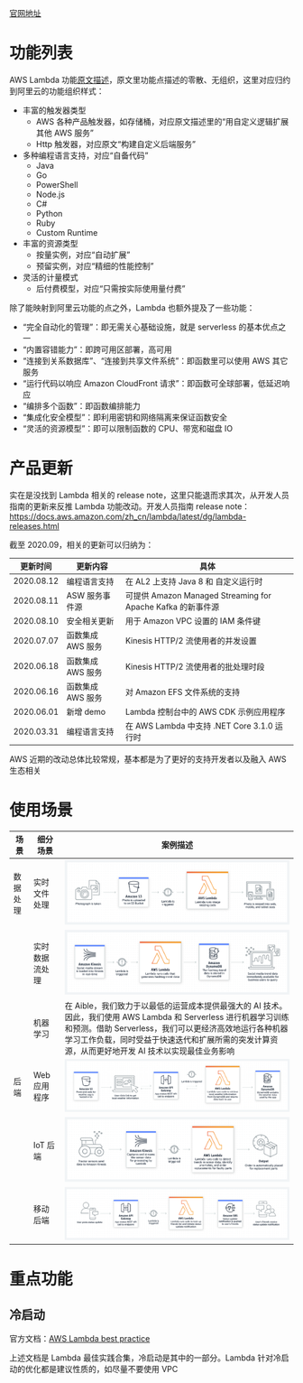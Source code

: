 [官网地址](https://aws.amazon.com/lambda)

# 功能列表

AWS Lambda 功能[原文描述](https://aws.amazon.com/cn/lambda/features/)，原文里功能点描述的零散、无组织，这里对应归约到阿里云的功能组织样式：

* 丰富的触发器类型
	* AWS 各种产品触发器，如存储桶，对应原文描述里的“用自定义逻辑扩展其他 AWS 服务”
	* Http 触发器，对应原文“构建自定义后端服务”
* 多种编程语言支持，对应“自备代码”
	* Java
	* Go
	* PowerShell
	* Node.js
	* C#
	* Python
	* Ruby
	* Custom Runtime
* 丰富的资源类型
	* 按量实例，对应“自动扩展”
	* 预留实例，对应“精细的性能控制”
* 灵活的计量模式
	* 后付费模型，对应“只需按实际使用量付费”

除了能映射到阿里云功能的点之外，Lambda 也额外提及了一些功能：

* “完全自动化的管理”：即无需关心基础设施，就是 serverless 的基本优点之一
* “内置容错能力”：即跨可用区部署，高可用
* “连接到关系数据库”、“连接到共享文件系统”：即函数里可以使用 AWS 其它服务
* “运行代码以响应 Amazon CloudFront 请求”：即函数可全球部署，低延迟响应
* “编排多个函数”：即函数编排能力
* “集成化安全模型”：即利用密钥和网络隔离来保证函数安全
* “灵活的资源模型”：即可以限制函数的 CPU、带宽和磁盘 IO

# 产品更新

实在是没找到 Lambda 相关的 release note，这里只能退而求其次，从开发人员指南的更新来反推 Lambda 功能改动。开发人员指南 release note：https://docs.aws.amazon.com/zh_cn/lambda/latest/dg/lambda-releases.html

截至 2020.09，相关的更新可以归纳为：

| 更新时间 | 更新内容 | 具体 |
|---------|--------|-----|
| 2020.08.12 | 编程语言支持 | 在 AL2 上支持 Java 8 和 自定义运行时 |
| 2020.08.11 | ASW 服务事件源 | 可提供 Amazon Managed Streaming for Apache Kafka 的新事件源 |
| 2020.08.10 | 安全相关更新 | 用于 Amazon VPC 设置的 IAM 条件键 |
| 2020.07.07 | 函数集成 AWS 服务 | Kinesis HTTP/2 流使用者的并发设置 |
| 2020.06.18 | 函数集成 AWS 服务 | Kinesis HTTP/2 流使用者的批处理时段 |
| 2020.06.16 | 函数集成 AWS 服务 | 对 Amazon EFS 文件系统的支持 |
| 2020.06.01 | 新增 demo | Lambda 控制台中的 AWS CDK 示例应用程序 |
| 2020.03.31 | 编程语言支持 | 在 AWS Lambda 中支持 .NET Core 3.1.0 运行时 |

AWS 近期的改动总体比较常规，基本都是为了更好的支持开发者以及融入 AWS 生态相关

# 使用场景

| 场景 | 细分场景 | 案例描述 |
|-----|---------|--------|
| 数据处理 | 实时文件处理 | ![user-case1](./user-case1.png) |
| | 实时数据流处理 | ![user-case2](./user-case2.png) |
| | 机器学习 | 在 Aible，我们致力于以最低的运营成本提供最强大的 AI 技术。因此，我们使用 AWS Lambda 和 Serverless 进行机器学习训练和预测。借助 Serverless，我们可以更经济高效地运行各种机器学习工作负载，同时受益于快速迭代和扩展所需的突发计算资源，从而更好地开发 AI 技术以实现最佳业务影响 |
| 后端 | Web 应用程序 | ![user-case4](./user-case4.png) |
| | IoT 后端 | ![user-case5](./user-case5.png) |
| | 移动后端 | ![user-case6](./user-case6.png) |

# 重点功能

## 冷启动

官方文档：[AWS Lambda best practice](https://d1.awsstatic.com/whitepapers/serverless-architectures-with-aws-lambda.pdf)

上述文档是 Lambda 最佳实践合集，冷启动是其中的一部分。Lambda 针对冷启动的优化都是建议性质的，如尽量不要使用 VPC